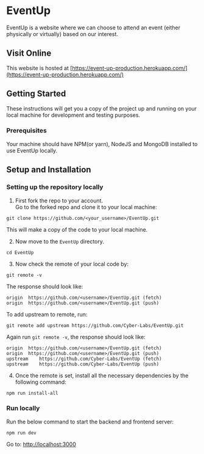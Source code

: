 # EventUp

EventUp is a website where we can choose to attend an event (either physically or virtually) based on our interest.

## Visit Online
This website is hosted at [https://event-up-production.herokuapp.com/](https://event-up-production.herokuapp.com/)

## Getting Started

These instructions will get you a copy of the project up and running on your local machine for development and testing purposes.

### Prerequisites

Your machine should have NPM(or yarn), NodeJS and MongoDB installed to use EventUp locally.

## Setup and Installation

### Setting up the repository locally

1. First fork the repo to your account.  
   Go to the forked repo and clone it to your local machine:

```
git clone https://github.com/<your_username>/EventUp.git
```

This will make a copy of the code to your local machine.

2. Now move to the `EventUp` directory.

```
cd EventUp
```

3. Now check the remote of your local code by:

```
git remote -v
```

The response should look like:

```
origin	https://github.com/<username>/EventUp.git (fetch)
origin	https://github.com/<username>/EventUp.git (push)
```

To add upstream to remote, run:

```
git remote add upstream https://github.com/Cyber-Labs/EventUp.git
```

Again run `git remote -v`, the response should look like:

```
origin	https://github.com/<username>/EventUp.git (fetch)
origin	https://github.com/<username>/EventUp.git (push)
upstream	https://github.com/Cyber-Labs/EventUp (fetch)
upstream	https://github.com/Cyber-Labs/EventUp (push)
```

4. Once the remote is set, install all the necessary dependencies by the following command:

```
npm run install-all
```
### Run locally

Run the below command to start the backend and frontend server:

```
npm run dev
```
Go to: [http://localhost:3000](http://localhost:3000)